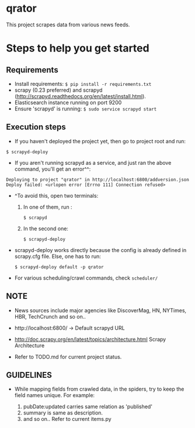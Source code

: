 qrator
======

This project scrapes data from various news feeds.
 
# Steps to help you get started

## Requirements

- Install requirements: ```$ pip install -r requirements.txt```
- scrapy (0.23 preferred) and scrapyd (http://scrapyd.readthedocs.org/en/latest/install.html). 
- Elasticsearch instance running on port 9200
- Ensure 'scrapyd' is running: ```$ sudo service scrapyd start```

## Execution steps

* If you haven't deployed the project yet, then go to project root and run:
```
$ scrapyd-deploy 
```

* If you aren't running scrapyd as a service, and just ran the above command, you'll get an error^^:
```
Deploying to project "qrator" in http://localhost:6800/addversion.json
Deploy failed: <urlopen error [Errno 111] Connection refused>
```
* ^To avoid this, open two terminals:

  1. In one of them, run :
     ```
     $ scrapyd
     ```

  2. In the second one:
     ```
     $ scrapyd-deploy          
     ```
* scrapyd-deploy works directly because the config is already 
  defined in scrapy.cfg file. Else, one has to run:

  ```
  $ scrapyd-deploy default -p qrator 
  ```
* For various scheduling/crawl commands, check ```scheduler/``` 

## NOTE 

- News sources include major agencies like DiscoverMag, HN, NYTimes, HBR, TechCrunch and so on..

- http://localhost:6800/ -> Default scrapyd URL

- http://doc.scrapy.org/en/latest/topics/architecture.html Scrapy Architecture

- Refer to TODO.md for current project status.

## GUIDELINES

- While mapping fields from crawled data, in the spiders, try to keep the field names unique. For example: 
  
  1. pubDate:updated carries same relation as 'published' 
  2. summary is same as description.
  3. and so on.. Refer to current items.py